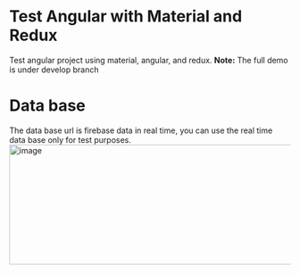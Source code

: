 # Test Angular with Material and Redux
Test angular project using material, angular, and redux.
<strong>Note:</strong> The full demo is under develop branch
<h1>Data base</h1>
The data base url is firebase data in real time, you can use the real time data base only for test purposes.
<img width="1195" height="215" alt="image" src="https://github.com/user-attachments/assets/05d726ac-1190-4eaa-ad77-abae898b6995" />


